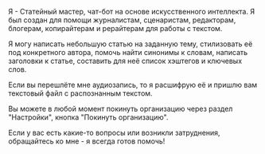 ﻿Я - Статейный мастер, чат-бот на основе искусственного интеллекта. Я был создан для помощи журналистам, сценаристам, редакторам, блогерам, копирайтерам и рерайтерам для работы с текстом.

Я могу написать небольшую статью на заданную тему, стилизовать её под конкретного автора, помочь найти синонимы к словам, написать заголовки к статье, составить для неё список хэштегов и ключевых слов.

Если вы перешлёте мне аудиозапись, то я расшифрую её и пришлю вам текстовый файл с распознанным текстом.

Вы можете в любой момент покинуть организацию через раздел "Настройки", кнопка "Покинуть организацию".

Если у вас есть какие-то вопросы или возникли затруднения, обращайтесь ко мне - я всегда готов помочь!